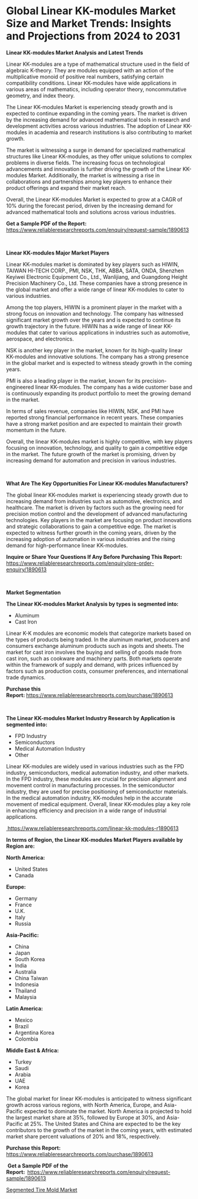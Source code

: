 <p><h1>Global Linear KK-modules Market Size and Market Trends: Insights and Projections from 2024 to 2031</h1></p><p><strong>Linear KK-modules Market Analysis and Latest Trends</strong></p>
<p><p>Linear KK-modules are a type of mathematical structure used in the field of algebraic K-theory. They are modules equipped with an action of the multiplicative monoid of positive real numbers, satisfying certain compatibility conditions. Linear KK-modules have wide applications in various areas of mathematics, including operator theory, noncommutative geometry, and index theory.</p><p>The Linear KK-modules Market is experiencing steady growth and is expected to continue expanding in the coming years. The market is driven by the increasing demand for advanced mathematical tools in research and development activities across various industries. The adoption of Linear KK-modules in academia and research institutions is also contributing to market growth.</p><p>The market is witnessing a surge in demand for specialized mathematical structures like Linear KK-modules, as they offer unique solutions to complex problems in diverse fields. The increasing focus on technological advancements and innovation is further driving the growth of the Linear KK-modules Market. Additionally, the market is witnessing a rise in collaborations and partnerships among key players to enhance their product offerings and expand their market reach.</p><p>Overall, the Linear KK-modules Market is expected to grow at a CAGR of 10% during the forecast period, driven by the increasing demand for advanced mathematical tools and solutions across various industries.</p></p>
<p><strong>Get a Sample PDF of the Report:&nbsp;</strong> <a href="https://www.reliableresearchreports.com/enquiry/request-sample/1890613">https://www.reliableresearchreports.com/enquiry/request-sample/1890613</a></p>
<p>&nbsp;</p>
<p><strong>Linear KK-modules Major Market Players</strong></p>
<p><p>Linear KK-modules market is dominated by key players such as HIWIN, TAIWAN HI-TECH CORP., PMI, NSK, THK, ABBA, SATA, ONDA, Shenzhen Keyiwei Electronic Equipment Co., Ltd., Wanlijiang, and Guangdong Height Precision Machinery Co., Ltd. These companies have a strong presence in the global market and offer a wide range of linear KK-modules to cater to various industries.</p><p>Among the top players, HIWIN is a prominent player in the market with a strong focus on innovation and technology. The company has witnessed significant market growth over the years and is expected to continue its growth trajectory in the future. HIWIN has a wide range of linear KK-modules that cater to various applications in industries such as automotive, aerospace, and electronics.</p><p>NSK is another key player in the market, known for its high-quality linear KK-modules and innovative solutions. The company has a strong presence in the global market and is expected to witness steady growth in the coming years.</p><p>PMI is also a leading player in the market, known for its precision-engineered linear KK-modules. The company has a wide customer base and is continuously expanding its product portfolio to meet the growing demand in the market.</p><p>In terms of sales revenue, companies like HIWIN, NSK, and PMI have reported strong financial performance in recent years. These companies have a strong market position and are expected to maintain their growth momentum in the future.</p><p>Overall, the linear KK-modules market is highly competitive, with key players focusing on innovation, technology, and quality to gain a competitive edge in the market. The future growth of the market is promising, driven by increasing demand for automation and precision in various industries.</p></p>
<p>&nbsp;</p>
<p><strong>What Are The Key Opportunities For Linear KK-modules Manufacturers?</strong></p>
<p><p>The global linear KK-modules market is experiencing steady growth due to increasing demand from industries such as automotive, electronics, and healthcare. The market is driven by factors such as the growing need for precision motion control and the development of advanced manufacturing technologies. Key players in the market are focusing on product innovations and strategic collaborations to gain a competitive edge. The market is expected to witness further growth in the coming years, driven by the increasing adoption of automation in various industries and the rising demand for high-performance linear KK-modules.</p></p>
<p><strong>Inquire or Share Your Questions If Any Before Purchasing This Report:</strong> <a href="https://www.reliableresearchreports.com/enquiry/pre-order-enquiry/1890613">https://www.reliableresearchreports.com/enquiry/pre-order-enquiry/1890613</a></p>
<p>&nbsp;</p>
<p><strong>Market Segmentation</strong></p>
<p><strong>The Linear KK-modules Market Analysis by types is segmented into:</strong></p>
<p><ul><li>Aluminum</li><li>Cast Iron</li></ul></p>
<p><p>Linear K-K modules are economic models that categorize markets based on the types of products being traded. In the aluminum market, producers and consumers exchange aluminum products such as ingots and sheets. The market for cast iron involves the buying and selling of goods made from cast iron, such as cookware and machinery parts. Both markets operate within the framework of supply and demand, with prices influenced by factors such as production costs, consumer preferences, and international trade dynamics.</p></p>
<p><strong>Purchase this Report:&nbsp;</strong><a href="https://www.reliableresearchreports.com/purchase/1890613">https://www.reliableresearchreports.com/purchase/1890613</a></p>
<p>&nbsp;</p>
<p><strong>The Linear KK-modules Market Industry Research by Application is segmented into:</strong></p>
<p><ul><li>FPD Industry</li><li>Semiconductors</li><li>Medical Automation Industry</li><li>Other</li></ul></p>
<p><p>Linear KK-modules are widely used in various industries such as the FPD industry, semiconductors, medical automation industry, and other markets. In the FPD industry, these modules are crucial for precision alignment and movement control in manufacturing processes. In the semiconductor industry, they are used for precise positioning of semiconductor materials. In the medical automation industry, KK-modules help in the accurate movement of medical equipment. Overall, linear KK-modules play a key role in enhancing efficiency and precision in a wide range of industrial applications.</p></p>
<p><a href="https://www.reliableresearchreports.com/linear-kk-modules-r1890613">&nbsp;https://www.reliableresearchreports.com/linear-kk-modules-r1890613</a></p>
<p><strong>In terms of Region, the Linear KK-modules Market Players available by Region are:</strong></p>
<p>
    <p> <strong> North America: </strong>
        <ul>
            <li>United States</li>
            <li>Canada</li>
        </ul>
        </p> 
    <p> <strong> Europe: </strong>
        <ul>
            <li>Germany</li>
            <li>France</li>
            <li>U.K.</li>
            <li>Italy</li>
            <li>Russia</li>
        </ul>
        </p> 
    <p> <strong> Asia-Pacific: </strong>
        <ul>
            <li>China</li>
            <li>Japan</li>
            <li>South Korea</li>
            <li>India</li>
            <li>Australia</li>
            <li>China Taiwan</li>
            <li>Indonesia</li>
            <li>Thailand</li>
            <li>Malaysia</li>
        </ul>
        </p> 
    <p> <strong> Latin America: </strong>
        <ul>
            <li>Mexico</li>
            <li>Brazil</li>
            <li>Argentina Korea</li>
            <li>Colombia</li>
        </ul>
        </p> 
    <p> <strong> Middle East & Africa: </strong>
        <ul>
            <li>Turkey</li>
            <li>Saudi</li>
            <li>Arabia</li>
            <li>UAE</li>
            <li>Korea</li>
        </ul>
    </p>
    </p>
<p><p>The global market for linear KK-modules is anticipated to witness significant growth across various regions, with North America, Europe, and Asia-Pacific expected to dominate the market. North America is projected to hold the largest market share at 35%, followed by Europe at 30%, and Asia-Pacific at 25%. The United States and China are expected to be the key contributors to the growth of the market in the coming years, with estimated market share percent valuations of 20% and 18%, respectively.</p></p>
<p><strong>Purchase this Report: </strong><a href="https://www.reliableresearchreports.com/purchase/1890613">https://www.reliableresearchreports.com/purchase/1890613</a></p>
<p>&nbsp;<strong>Get a Sample PDF of the Report:&nbsp;&nbsp;</strong><a href="https://www.reliableresearchreports.com/enquiry/request-sample/1890613">https://www.reliableresearchreports.com/enquiry/request-sample/1890613</a></p>
<p><strong></strong></p>
<p><p><a href="https://issuu.com/reportprime-2/docs/segmented-tire-mold-market-size-2030.pptx">Segmented Tire Mold Market</a></p></p>